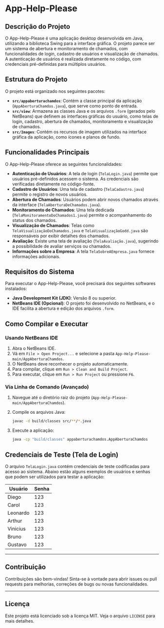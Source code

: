 # App-Help-Please

## Descrição do Projeto

O App-Help-Please é uma aplicação desktop desenvolvida em Java, utilizando a biblioteca Swing para a interface gráfica. O projeto parece ser um sistema de abertura e monitoramento de chamados, com funcionalidades de login, cadastro de usuários e visualização de chamados. A autenticação de usuários é realizada diretamente no código, com credenciais pré-definidas para múltiplos usuários.

## Estrutura do Projeto

O projeto está organizado nos seguintes pacotes:

*   **`src/appaberturachamdos`**: Contém a classe principal da aplicação (`AppAberturaChamdos.java`), que serve como ponto de entrada.
*   **`src/view`**: Armazena as classes Java e os arquivos `.form` (gerados pelo NetBeans) que definem as interfaces gráficas do usuário, como telas de login, cadastro, abertura de chamados, monitoramento e visualização de chamados.
*   **`src/Images`**: Contém os recursos de imagem utilizados na interface gráfica da aplicação, como ícones e planos de fundo.

## Funcionalidades Principais

O App-Help-Please oferece as seguintes funcionalidades:

*   **Autenticação de Usuários**: A tela de login (`TelaLogin.java`) permite que usuários pré-definidos acessem o sistema. As credenciais são verificadas diretamente no código-fonte.
*   **Cadastro de Usuários**: Uma tela de cadastro (`TelaCadastro.java`) permite o registro de novos usuários.
*   **Abertura de Chamados**: Usuários podem abrir novos chamados através da interface (`TelaAberturaDeChamados.java`).
*   **Monitoramento de Chamados**: Uma tela dedicada (`TelaMonitoramentoDoChamados1.java`) permite o acompanhamento do status dos chamados.
*   **Visualização de Chamados**: Telas como `TelaVisualizaçãoDoChamados.java` e `TelaVisualizaçãoGodd.java` são responsáveis por exibir detalhes dos chamados.
*   **Avaliação**: Existe uma tela de avaliação (`TelaAvaliação.java`), sugerindo a possibilidade de avaliar serviços ou chamados.
*   **Informações sobre a Empresa**: A tela `TelaSobreAEmpresa.java` fornece informações adicionais.

## Requisitos do Sistema

Para executar o App-Help-Please, você precisará dos seguintes softwares instalados:

*   **Java Development Kit (JDK)**: Versão 8 ou superior.
*   **NetBeans IDE (Opcional)**: O projeto foi desenvolvido no NetBeans, e o IDE facilita a abertura e edição dos arquivos `.form`.

## Como Compilar e Executar

### Usando NetBeans IDE

1.  Abra o NetBeans IDE.
2.  Vá em `File > Open Project...` e selecione a pasta `App-Help-Please-main/AppAberturaChamdos`.
3.  O NetBeans deve reconhecer o projeto automaticamente.
4.  Para compilar, clique em `Run > Clean and Build Project`.
5.  Para executar, clique em `Run > Run Project` ou pressione `F6`.

### Via Linha de Comando (Avançado)

1.  Navegue até o diretório raiz do projeto (`App-Help-Please-main/AppAberturaChamdos`).
2.  Compile os arquivos Java:
    ```bash
    javac -d build/classes src/**/*.java
    ```

3.  Execute a aplicação:
    ```bash
    java -cp "build/classes" appaberturachamdos.AppAberturaChamdos
    ```

## Credenciais de Teste (Tela de Login)

O arquivo `TelaLogin.java` contém credenciais de teste codificadas para acesso ao sistema. Abaixo estão alguns exemplos de usuários e senhas que podem ser utilizados para testar a aplicação:

| Usuário    | Senha |
|------------|-------|
| Diego      | 123   |
| Carol      | 123   |
| Leonardo   | 123   |
| Arthur     | 123   |
| Vinicius   | 123   |
| Bruno      | 123   |
| Gustavo    | 123   |

---

## Contribuição

Contribuições são bem-vindas! Sinta-se à vontade para abrir issues ou pull requests para melhorias, correções de bugs ou novas funcionalidades.

---

## Licença

Este projeto está licenciado sob a licença MIT. Veja o arquivo `LICENSE` para mais detalhes. 

